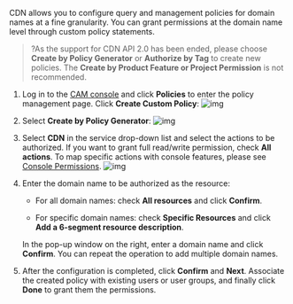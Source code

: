 CDN allows you to configure query and management policies for domain names at a fine granularity. You can grant permissions at the domain name level through custom policy statements.	

>?As the support for CDN API 2.0 has been ended, please choose **Create by Policy Generator** or **Authorize by Tag** to create new policies. The **Create by Product Feature or Project Permission** is not recommended. 

1. Log in to the [CAM console](https://console.cloud.tencent.com/cam/overview) and click **Policies** to enter the policy management page. Click **Create Custom Policy**:
![img](https://main.qcloudimg.com/raw/b986334f0d3acde5eb9526fe01d669bb.png)

2. Select **Create by Policy Generator**:
![img](https://main.qcloudimg.com/raw/55a2e3b5b0011b2a8e520df6fc37ff57.png)

3. Select **CDN** in the service drop-down list and select the actions to be authorized. If you want to grant full read/write permission, check **All actions**. To map specific actions with console features, please see [Console Permissions](https://intl.cloud.tencent.com/document/product/228/35229).
![img](https://main.qcloudimg.com/raw/43b88d53d2beb2b2c167a4a732dc6ded.png)

4. Enter the domain name to be authorized as the resource:
	- For all domain names: check **All resources** and click **Confirm**.

	- For specific domain names: check **Specific Resources** and click **Add a 6-segment resource description**.

	In the pop-up window on the right, enter a domain name and click **Confirm**. You can repeat the operation to add multiple domain names.


5. After the configuration is completed, click **Confirm** and **Next**. Associate the created policy with existing users or user groups, and finally click **Done** to grant them the permissions.

